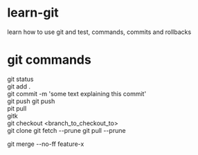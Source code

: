 # learn-git
learn how to use git and test, commands, commits and rollbacks

# git commands
git status   
git add .  
git commit -m 'some text explaining this commit'  
git push
git push  
pit pull  
gitk  
git checkout <branch_to_checkout_to>  
git clone <link>
git fetch --prune
git pull --prune

git merge --no-ff feature-x
